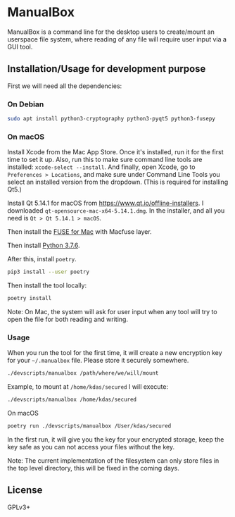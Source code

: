 # ManualBox

ManualBox is a command line for the desktop users to create/mount an userspace file system, where reading
of any file will require user input via a GUI tool.

## Installation/Usage for development purpose

First we will need all the dependencies:

### On Debian

```sh
sudo apt install python3-cryptography python3-pyqt5 python3-fusepy
```

### On macOS

Install Xcode from the Mac App Store. Once it's installed, run it for the first time to set it up. Also, run this to make sure command line tools are installed: `xcode-select --install`. And finally, open Xcode, go to `Preferences > Locations`, and make sure under Command Line Tools you select an installed version from the dropdown. (This is required for installing Qt5.)

Install Qt 5.14.1 for macOS from https://www.qt.io/offline-installers. I downloaded `qt-opensource-mac-x64-5.14.1.dmg`. In the installer, and all you need is `Qt > Qt 5.14.1 > macOS`.

Then install the [FUSE for Mac](https://osxfuse.github.io/) with Macfuse layer.

Then install [Python 3.7.6](https://www.python.org/downloads/release/python-376/).

After this, install `poetry`.

```sh
pip3 install --user poetry
```

Then install the tool locally:

```sh
poetry install
```


Note: On Mac, the system will ask for user input when any tool will try to open the file for both reading and writing.

### Usage

When you run the tool for the first time, it will create a new encryption key for your `~/.manualbox` file.
Please store it securely somewhere.

```sh
./devscripts/manualbox /path/where/we/will/mount
```

Example, to mount at `/home/kdas/secured` I will execute:

```sh
./devscripts/manualbox /home/kdas/secured
```

On macOS

```sh
poetry run ./devscripts/manualbox /User/kdas/secured
```

In the first run, it will give you the key for your encrypted storage, keep the key safe as you can not access your files without the key.

Note: The current implementation of the filesystem can only store files in the top level directory, this will be fixed in the coming days.

## License

GPLv3+
